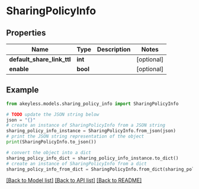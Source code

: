 # SharingPolicyInfo


## Properties

Name | Type | Description | Notes
------------ | ------------- | ------------- | -------------
**default_share_link_ttl** | **int** |  | [optional] 
**enable** | **bool** |  | [optional] 

## Example

```python
from akeyless.models.sharing_policy_info import SharingPolicyInfo

# TODO update the JSON string below
json = "{}"
# create an instance of SharingPolicyInfo from a JSON string
sharing_policy_info_instance = SharingPolicyInfo.from_json(json)
# print the JSON string representation of the object
print(SharingPolicyInfo.to_json())

# convert the object into a dict
sharing_policy_info_dict = sharing_policy_info_instance.to_dict()
# create an instance of SharingPolicyInfo from a dict
sharing_policy_info_from_dict = SharingPolicyInfo.from_dict(sharing_policy_info_dict)
```
[[Back to Model list]](../README.md#documentation-for-models) [[Back to API list]](../README.md#documentation-for-api-endpoints) [[Back to README]](../README.md)


